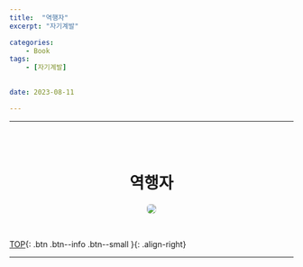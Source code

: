 ```yaml
---
title:  "역행자"
excerpt: "자기계발"

categories:
    - Book
tags:
    - [자기계발]

 
date: 2023-08-11

---
```

- - -
<br><br>

#   <center>역행자</center>
<p align="center"> 
 <img src="https://github.com/levell1/levell1.github.io/assets/96651722/4f0a4685-45ec-41c5-9b05-7ea3aa79bbd3" 
 style="border:1px solid #eaeaea; border-radius: 7px; padding: 0px;" ></p>
<br>

[TOP](#){: .btn .btn--info .btn--small }{: .align-right}
<br>
- - -
